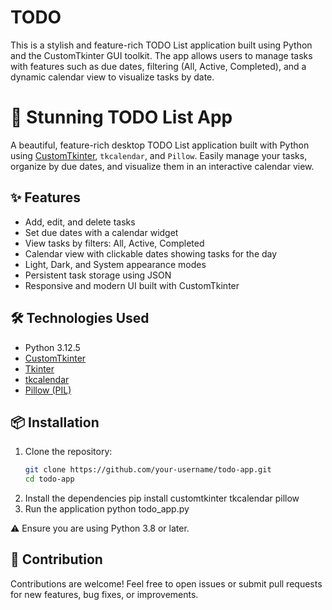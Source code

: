 # TODO
This is a stylish and feature-rich TODO List application built using Python and the CustomTkinter GUI toolkit. The app allows users to manage tasks with features such as due dates, filtering (All, Active, Completed), and a dynamic calendar view to visualize tasks by date.
# 📝 Stunning TODO List App

A beautiful, feature-rich desktop TODO List application built with Python using [CustomTkinter](https://github.com/TomSchimansky/CustomTkinter), `tkcalendar`, and `Pillow`. Easily manage your tasks, organize by due dates, and visualize them in an interactive calendar view.

## ✨ Features

- Add, edit, and delete tasks
- Set due dates with a calendar widget
- View tasks by filters: All, Active, Completed
- Calendar view with clickable dates showing tasks for the day
- Light, Dark, and System appearance modes
- Persistent task storage using JSON
- Responsive and modern UI built with CustomTkinter

## 🛠 Technologies Used

- Python 3.12.5
- [CustomTkinter](https://github.com/TomSchimansky/CustomTkinter)
- [Tkinter](https://docs.python.org/3/library/tkinter.html)
- [tkcalendar](https://github.com/j4321/tkcalendar)
- [Pillow (PIL)](https://python-pillow.org)

## 📦 Installation

1. Clone the repository:
   ```bash
   git clone https://github.com/your-username/todo-app.git
   cd todo-app
2. Install the dependencies
   pip install customtkinter tkcalendar pillow
3. Run the application
   python todo_app.py

⚠️ Ensure you are using Python 3.8 or later.

## 🙌 Contribution
Contributions are welcome! Feel free to open issues or submit pull requests for new features, bug fixes, or improvements.
